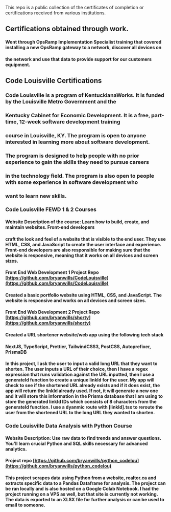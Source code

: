 This repo is a public collection of the certificates of completion or certifications received from various institutions.

## Certifications obtained through work.

#### Went through OpsRamp Implementation Specialist training that covered installing a new OpsRamp gateway to a network, discover all devices on

#### the network and use that data to provide support for our customers equipment.

## Code Louisville Certifications

### Code Louisville is a program of KentuckianaWorks. It is funded by the Louisville Metro Government and the

### Kentucky Cabinet for Economic Development. It is a free, part-time, 12-week software development training

### course in Louisville, KY. The program is open to anyone interested in learning more about software development.

### The program is designed to help people with no prior experience to gain the skills they need to pursue careers

### in the technology field. The program is also open to people with some experience in software development who

### want to learn new skills.

### Code Louisville FEWD 1 & 2 Courses

#### Website Description of the course: Learn how to build, create, and maintain websites. Front-end developers

#### craft the look and feel of a website that is visible to the end user. They use HTML, CSS, and JavaScript to create the user interface and experience. Front-end developers are also responsible for making sure that the website is responsive, meaning that it works on all devices and screen sizes.

#### Front End Web Development 1 Project Repo [https://github.com/bryanwills/CodeLouisville](https://github.com/bryanwills/CodeLouisville)

#### Created a basic portfolio website using HTML, CSS, and JavaScript. The website is responsive and works on all devices and screen sizes.

#### Front End Web Development 2 Project Repo [https://github.com/bryanwills/shorty](https://github.com/bryanwills/shorty)

#### Created a URL shortener website/web app using the following tech stack

#### NextJS, TypeScript, Prettier, TailwindCSS3, PostCSS, Autoprefixer, PrismaDB

#### In this project, I ask the user to input a valid long URL that they want to shorten. The user inputs a URL of their choice, then I have a regex expression that runs validation against the URL inputted, then I use a generateId function to create a unique linkId for the user. My app will check to see if the shortened URL already exists and if it does exist, the app will return the linkId already used. If not, it will generate a new one and it will store this information in the Prisma database that I am using to store the generated linkId IDs which consists of 8 characters from the generateId function. I use a dyanmic route with [linkId].tsx to reroute the user from the shortened URL to the long URL they wanted to shorten.

### Code Louisville Data Analysis with Python Course

#### Website Description: Use raw data to find trends and answer questions. You'll learn crucial Python and SQL skills necessary for advanced analytics.

#### Project repo [https://github.com/bryanwills/python_codelou](https://github.com/bryanwills/python_codelou)

#### This project scrapes data using Python from a website, realtor.ca and extracts specific data to a Pandas Dataframe for analysis. The project can be ran locally and is also hosted on a Google Colab Notebook. I had the project running on a VPS as well, but that site is currently not working. The data is exported to an XLSX file for further analysis or can be used to email to someone.
